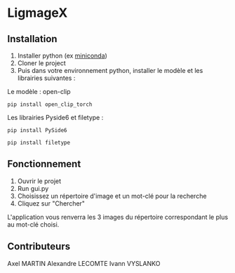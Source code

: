 # LigmageX

## Installation

1. Installer python (ex [miniconda](https://docs.conda.io/projects/miniconda/en/latest/miniconda-install.html))
2. Cloner le project
3. Puis dans votre environnement python, installer le modèle et les librairies suivantes : 

Le modèle : open-clip
```
pip install open_clip_torch
```

Les librairies Pyside6 et filetype :
```
pip install PySide6
```
```
pip install filetype
```

## Fonctionnement

1. Ouvrir le projet
2. Run gui.py
3. Choisissez un répertoire d'image et un mot-clé pour la recherche
4. Cliquez sur "Chercher"

L'application vous renverra les 3 images du répertoire correspondant le plus au mot-clé choisi.

## Contributeurs
Axel MARTIN
Alexandre LECOMTE
Ivann VYSLANKO
